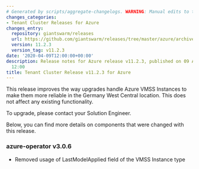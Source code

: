 ```yaml
---
# Generated by scripts/aggregate-changelogs. WARNING: Manual edits to this files will be overwritten.
changes_categories:
- Tenant Cluster Releases for Azure
changes_entry:
  repository: giantswarm/releases
  url: https://github.com/giantswarm/releases/tree/master/azure/archived/v11.2.3
  version: 11.2.3
  version_tag: v11.2.3
date: '2020-04-09T12:00:00+00:00'
description: Release notes for Azure release v11.2.3, published on 09 April 2020,
  12:00
title: Tenant Cluster Release v11.2.3 for Azure
---
```


This release improves the way upgrades handle Azure VMSS Instances to make them more reliable in the Germany West Central location. This does not affect any existing functionality.

To upgrade, please contact your Solution Engineer.

Below, you can find more details on components that were changed with this release.

### azure-operator v3.0.6

- Removed usage of LastModelApplied field of the VMSS Instance type
